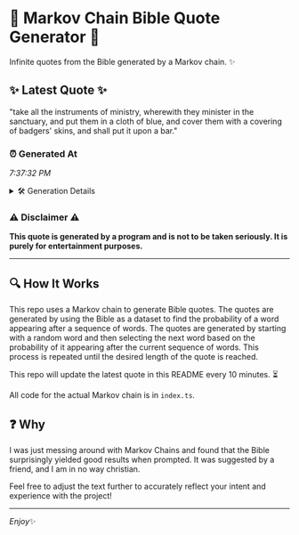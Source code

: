 # 📖 Markov Chain Bible Quote Generator 📖

Infinite quotes from the Bible generated by a Markov chain. ✨

## ✨ Latest Quote ✨
"take all the instruments of ministry, wherewith they minister in the sanctuary, and put them in a cloth of blue, and cover them with a covering of badgers' skins, and shall put it upon a bar."

### ⏰ Generated At
*7:37:32 PM*

<details>
    <summary>🛠️ Generation Details</summary>
    <p>
        <strong>🌱 Seed:</strong> take<br>
        <strong>🔄 Iterations:</strong> 35<br>
        <strong>📜 Context History:</strong><br>[ take ]: all<br>[ take, all ]: the<br>[ take, all, the ]: instruments<br>[ take, all, the, instruments ]: of<br>[ take, all, the, instruments, of ]: ministry,<br>[ take, all, the, instruments, of, ministry, ]: wherewith<br>[ all, the, instruments, of, ministry,, wherewith ]: they<br>[ the, instruments, of, ministry,, wherewith, they ]: minister<br>[ instruments, of, ministry,, wherewith, they, minister ]: in<br>[ of, ministry,, wherewith, they, minister, in ]: the<br>[ ministry,, wherewith, they, minister, in, the ]: sanctuary,<br>[ wherewith, they, minister, in, the, sanctuary, ]: and<br>[ they, minister, in, the, sanctuary,, and ]: put<br>[ minister, in, the, sanctuary,, and, put ]: them<br>[ in, the, sanctuary,, and, put, them ]: in<br>[ the, sanctuary,, and, put, them, in ]: a<br>[ sanctuary,, and, put, them, in, a ]: cloth<br>[ and, put, them, in, a, cloth ]: of<br>[ put, them, in, a, cloth, of ]: blue,<br>[ them, in, a, cloth, of, blue, ]: and<br>[ in, a, cloth, of, blue,, and ]: cover<br>[ a, cloth, of, blue,, and, cover ]: them<br>[ cloth, of, blue,, and, cover, them ]: with<br>[ of, blue,, and, cover, them, with ]: a<br>[ blue,, and, cover, them, with, a ]: covering<br>[ and, cover, them, with, a, covering ]: of<br>[ cover, them, with, a, covering, of ]: badgers'<br>[ them, with, a, covering, of, badgers' ]: skins,<br>[ with, a, covering, of, badgers', skins, ]: and<br>[ a, covering, of, badgers', skins,, and ]: shall<br>[ covering, of, badgers', skins,, and, shall ]: put<br>[ of, badgers', skins,, and, shall, put ]: it<br>[ badgers', skins,, and, shall, put, it ]: upon<br>[ skins,, and, shall, put, it, upon ]: a<br>[ and, shall, put, it, upon, a ]: bar.<br>
    </p>
</details>

### ⚠️ Disclaimer ⚠️
**This quote is generated by a program and is not to be taken seriously. It is purely for entertainment purposes.**

---

## 🔍 How It Works

This repo uses a Markov chain to generate Bible quotes. The quotes are generated by using the Bible as a dataset to find the probability of a word appearing after a sequence of words. The quotes are generated by starting with a random word and then selecting the next word based on the probability of it appearing after the current sequence of words. This process is repeated until the desired length of the quote is reached.

This repo will update the latest quote in this README every 10 minutes. ⏳

All code for the actual Markov chain is in `index.ts`.

## ❓ Why

I was just messing around with Markov Chains and found that the Bible surprisingly yielded good results when prompted. 
It was suggested by a friend, and I am in no way christian.

Feel free to adjust the text further to accurately reflect your intent and experience with the project!

---

*Enjoy*✨

